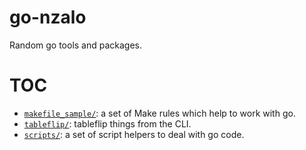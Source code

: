 # go-nzalo

Random go tools and packages.

# TOC

- [`makefile_sample/`](makefile_sample): a set of Make rules which help to work with go.
- [`tableflip/`](tableflip): tableflip things from the CLI.
- [`scripts/`](scripts): a set of script helpers to deal with go code.
